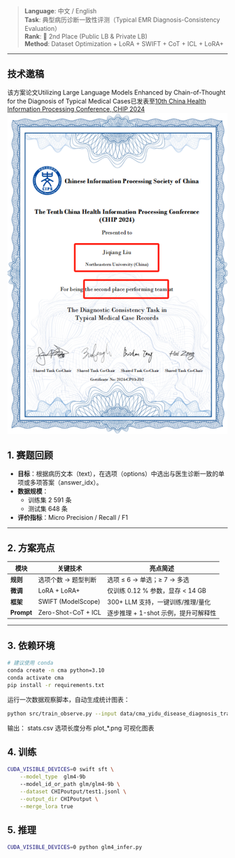 > **Language**: 中文 / English  
> **Task**: 典型病历诊断一致性评测（Typical EMR Diagnosis-Consistency Evaluation）  
> **Rank**: 🥈 2nd Place (Public LB & Private LB)  
> **Method**: Dataset Optimization + LoRA + SWIFT + CoT + ICL + LoRA+  

---

## 技术邀稿
该方案论文Utilizing Large Language Models Enhanced by Chain-of-Thought for the Diagnosis of Typical Medical Cases已发表至[10th China Health Information Processing Conference, CHIP 2024](https://link.springer.com/chapter/10.1007/978-981-96-4298-4_16)
![Final Rank](/rank.jpg)

## 1. 赛题回顾
- **目标**：根据病历文本（text），在选项（options）中选出与医生诊断一致的单项或多项答案（answer_idx）。
- **数据规模**：
  - 训练集 2 591 条  
  - 测试集 648 条
- **评价指标**：Micro Precision / Recall / F1

---

## 2. 方案亮点
| 模块 | 关键技术 | 亮点简述 |
|------|----------|----------|
| **规则** | 选项个数 → 题型判断 | 选项 ≤ 6 → 单选；≥ 7 → 多选 |
| **微调** | LoRA + LoRA+ | 仅训练 0.12 % 参数，显存 < 14 GB |
| **框架** | SWIFT (ModelScope) | 300+ LLM 支持，一键训练/推理/量化 |
| **Prompt** | Zero-Shot-CoT + ICL | 逐步推理 + 1-shot 示例，提升可解释性 |

---

## 3. 依赖环境

```bash
# 建议使用 conda
conda create -n cma python=3.10
conda activate cma
pip install -r requirements.txt
```
运行一次数据观察脚本，自动生成统计图表：
```bash
python src/train_observe.py --input data/cma_yidu_disease_diagnosis_train_v2.jsonl
```
输出：
stats.csv 选项长度分布
plot_*.png 可视化图表


## 4. 训练

```bash
CUDA_VISIBLE_DEVICES=0 swift sft \
    --model_type  glm4-9b
    --model_id_or_path glm/glm4-9b \
    --dataset CHIPoutput/test1.jsonl \
    --output_dir CHIPoutput \
    --merge_lora true
```

## 5. 推理
```bash
CUDA_VISIBLE_DEVICES=0 python glm4_infer.py
```